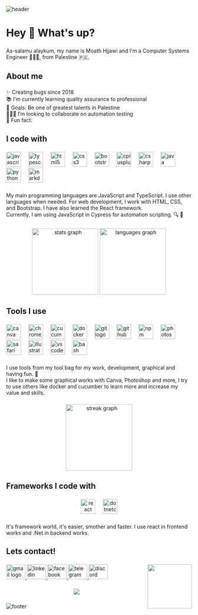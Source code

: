 ![header](https://capsule-render.vercel.app/api?type=rect&color=gradient&text=Moath%20Hjjawi&fontAlign=30&fontSize=30&textBg=true&desc=CSE%20%27Engineer%27%20|%20QA&descAlign=60&descAlignY=50)
<h1 align="left">Hey 👋 What's up?</h1>

###

<p align="left">As-salamu alaykum, my name is Moath Hjjawi and I'm a Computer Systems Engineer 👨🏻‍💻, from Palestine 🇵🇸.</p>

###

<h2 align="left">About me</h2>

###

<p align="left">✨ Creating bugs since 2018<br>📚 I'm currently learning quality assurance to professional<br>🎯 Goals: Be one of greatest talents in Palestine <br>👨🏻‍💻 I’m looking to collaborate on automation testing <br>🎲 Fun fact:</p>

###

<h2 align="left">I code with</h2>

###

<div align="left">
  <img src="https://cdn.jsdelivr.net/gh/devicons/devicon/icons/javascript/javascript-original.svg" height="40" alt="javascript logo"  />
  <img width="12" />
  <img src="https://cdn.jsdelivr.net/gh/devicons/devicon/icons/typescript/typescript-original.svg" height="40" alt="typescript logo"  />
  <img width="12" />
  <img src="https://cdn.jsdelivr.net/gh/devicons/devicon/icons/html5/html5-original.svg" height="40" alt="html5 logo"  />
  <img width="12" />
  <img src="https://cdn.jsdelivr.net/gh/devicons/devicon/icons/css3/css3-original.svg" height="40" alt="css3 logo"  />
  <img width="12" />
  <img src="https://cdn.jsdelivr.net/gh/devicons/devicon/icons/bootstrap/bootstrap-original.svg" height="40" alt="bootstrap logo"  />
  <img width="12" />
  <img src="https://cdn.jsdelivr.net/gh/devicons/devicon/icons/cplusplus/cplusplus-original.svg" height="40" alt="cplusplus logo"  />
  <img width="12" />
  <img src="https://cdn.jsdelivr.net/gh/devicons/devicon/icons/csharp/csharp-original.svg" height="40" alt="csharp logo"  />
  <img width="12" />
  <img src="https://cdn.jsdelivr.net/gh/devicons/devicon/icons/java/java-original.svg" height="40" alt="java logo"  />
  <img width="12" />
  <img src="https://cdn.jsdelivr.net/gh/devicons/devicon/icons/python/python-original.svg" height="40" alt="python logo"  />
  <img width="12" />
  <img src="https://cdn.jsdelivr.net/gh/devicons/devicon/icons/markdown/markdown-original.svg" height="40" alt="markdown logo"  />
</div>

###

<p align="left">My main programming languages are JavaScript and TypeScript. I use other languages when needed. For web development, I work with HTML, CSS, and Bootstrap. I have also learned the React framework.<br>Currently, I am using JavaScript in Cypress for automation scripting. 🔍 🐞</p>

###

<div align="center">
  <img src="https://github-readme-stats.vercel.app/api?username=moath00&hide_title=false&hide_rank=true&show_icons=true&include_all_commits=true&count_private=true&disable_animations=true&theme=dark&locale=en&hide_border=false&order=1" height="180" alt="stats graph"  />
  <img src="https://github-readme-stats.vercel.app/api/top-langs?username=moath00&locale=en&hide_title=false&layout=compact&card_width=320&langs_count=4&theme=dark&hide_border=false&order=2" height="180" alt="languages graph"  />
</div>

###

<h2 align="left">Tools I use</h2>

###

<div align="left">
  <img src="https://cdn.jsdelivr.net/gh/devicons/devicon/icons/canva/canva-original.svg" height="40" alt="canva logo"  />
  <img width="12" />
  <img src="https://cdn.jsdelivr.net/gh/devicons/devicon/icons/chrome/chrome-original.svg" height="40" alt="chrome logo"  />
  <img width="12" />
  <img src="https://cdn.jsdelivr.net/gh/devicons/devicon/icons/cucumber/cucumber-plain.svg" height="40" alt="cucumber logo"  />
  <img width="12" />
  <img src="https://cdn.jsdelivr.net/gh/devicons/devicon/icons/docker/docker-original.svg" height="40" alt="docker logo"  />
  <img width="12" />
  <img src="https://cdn.jsdelivr.net/gh/devicons/devicon/icons/git/git-original.svg" height="40" alt="git logo"  />
  <img width="12" />
  <img src="https://cdn.jsdelivr.net/gh/devicons/devicon/icons/github/github-original.svg" height="40" alt="github logo"  />
  <img width="12" />
  <img src="https://cdn.jsdelivr.net/gh/devicons/devicon/icons/npm/npm-original-wordmark.svg" height="40" alt="npm logo"  />
  <img width="12" />
  <img src="https://cdn.jsdelivr.net/gh/devicons/devicon/icons/photoshop/photoshop-plain.svg" height="40" alt="photoshop logo"  />
  <img width="12" />
  <img src="https://cdn.jsdelivr.net/gh/devicons/devicon/icons/safari/safari-original.svg" height="40" alt="safari logo"  />
  <img width="12" />
  <img src="https://cdn.jsdelivr.net/gh/devicons/devicon/icons/illustrator/illustrator-plain.svg" height="40" alt="illustrator logo"  />
  <img width="12" />
  <img src="https://cdn.jsdelivr.net/gh/devicons/devicon/icons/vscode/vscode-original.svg" height="40" alt="vscode logo"  />
  <img width="12" />
  <img src="https://cdn.jsdelivr.net/gh/devicons/devicon/icons/bash/bash-original.svg" height="40" alt="bash logo"  />
</div>

###

<p align="left">I use tools from my tool bag for my work, development, graphical and having fun. 🤩<br>I like to make some graphical works with Canva, Photoshop and more, I try to use others like docker and cucumber to learn more and increase my value and skills.</p>

###

<div align="center">
  <img src="https://streak-stats.demolab.com?user=moath00&locale=en&mode=daily&theme=dark&hide_border=false&border_radius=5&order=3" height="180" alt="streak graph"  />
</div>

###

<h2 align="left">Frameworks I code with</h2>

###

<div align="center">
  <img src="https://cdn.jsdelivr.net/gh/devicons/devicon/icons/react/react-original.svg" height="40" alt="react logo"  />
  <img width="12" />
  <img src="https://cdn.jsdelivr.net/gh/devicons/devicon/icons/dotnetcore/dotnetcore-original.svg" height="40" alt="dotnetcore logo"  />
</div>

###

<p align="left">It's framework world, it's easier, smother and faster. I use react in frontend works and .Net in backend works.</p>

###

<h2 align="left">Lets contact!</h2>

###

<img align="right" height="120" src="https://media.giphy.com/media/jFzojLrYSgJlGUuwq9/giphy.gif"  />

###

<div align="left">
  <a href="eng.moath.pro@gmail.com" target="_blank">
    <img src="https://raw.githubusercontent.com/maurodesouza/profile-readme-generator/master/src/assets/icons/social/gmail/default.svg" width="52" height="40" alt="gmail logo"  />
  </a>
  <a href="https://www.linkedin.com/in/moathhjjawi/" target="_blank">
    <img src="https://raw.githubusercontent.com/maurodesouza/profile-readme-generator/master/src/assets/icons/social/linkedin/default.svg" width="52" height="40" alt="linkedin logo"  />
  </a>
  <a href="https://www.facebook.com/MoathHjjawi00" target="_blank">
    <img src="https://raw.githubusercontent.com/maurodesouza/profile-readme-generator/master/src/assets/icons/social/facebook/default.svg" width="52" height="40" alt="facebook logo"  />
  </a>
  <a href="https://t.me/moathhjjawi" target="_blank">
    <img src="https://raw.githubusercontent.com/maurodesouza/profile-readme-generator/master/src/assets/icons/social/telegram/default.svg" width="52" height="40" alt="telegram logo"  />
  </a>
  <a href="discordapp.com/users/870031613428371516" target="_blank">
    <img src="https://raw.githubusercontent.com/maurodesouza/profile-readme-generator/master/src/assets/icons/social/discord/default.svg" width="52" height="40" alt="discord logo"  />
  </a>
</div>

###

<div align="center">
  <img src="https://visitor-badge.laobi.icu/badge?page_id=moath00.moath00&right_color=coral&left_text=watched%20creativity"  />
</div>

###
![footer](https://capsule-render.vercel.app/api?section=footer&type=waving&height=100&fontAlign=80&fontAlignY=40&color=gradient)
